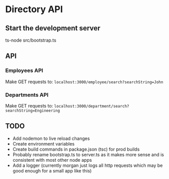 # Directory API

## Start the development server
ts-node src/bootstrap.ts

## API

### Employees API
Make GET requests to:
```localhost:3000/employee/search?searchString=John```

### Departments API
Make GET requests to:
```localhost:3000/department/search?searchString=Engineering```

## TODO
* Add nodemon to live reload changes
* Create environment variables
* Create build commands in package.json (tsc) for prod builds
* Probably rename bootstrap.ts to server.ts as it makes more sense and is consistent with most other node apps
* Add a logger (currently morgan just logs all http requests which may be good enough for a small app like this)
